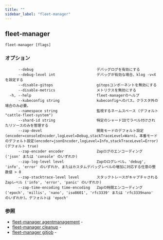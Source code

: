 ```yaml
---
title: ""
sidebar_label: "fleet-manager"
---
```

## fleet-manager



```
fleet-manager [flags]
```

### オプション

```
      --debug                             デバッグログを有効にする
      --debug-level int                   デバッグが有効な場合、klog -v=X を設定する
      --disable-gitops                    gitopsコンポーネントを無効にする
      --disable-metrics                   メトリクスを無効にする
  -h, --help                              fleet-managerのヘルプ
      --kubeconfig string                 kubeconfigへのパス。クラスタ外の場合のみ必要。
      --namespace string                  監視するネームスペース (デフォルト "cattle-fleet-system")
      --shard-id string                   特定のシャードIDでラベル付けされたリソースのみを管理する
      --zap-devel                         開発モードのデフォルト設定(encoder=consoleEncoder,logLevel=Debug,stackTraceLevel=Warn)。本番モードのデフォルト設定(encoder=jsonEncoder,logLevel=Info,stackTraceLevel=Error) (デフォルト true)
      --zap-encoder encoder               Zapログのエンコーディング ('json' または 'console' のいずれか)
      --zap-log-level level               Zapのログレベル。'debug', 'info', 'error' のいずれか、またはカスタムデバッグレベルの増加に対応する任意の整数値 > 0
      --zap-stacktrace-level level        スタックトレースがキャプチャされるZapレベル ('info', 'error', 'panic' のいずれか)
      --zap-time-encoding time-encoding   Zapの時間エンコーディング ('epoch', 'millis', 'nano', 'iso8601', 'rfc3339' または 'rfc3339nano' のいずれか)。デフォルトは 'epoch'
```

### 参照

* [fleet-manager agentmanagement](./fleet-manager_agentmanagement)	 - 
* [fleet-manager cleanup](./fleet-manager_cleanup)	 - 
* [fleet-manager gitjob](./fleet-manager_gitjob)	 - 